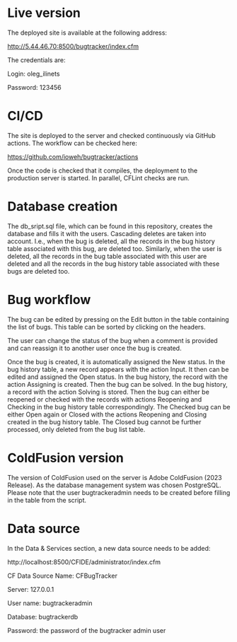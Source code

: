 # Live version

The deployed site is available at the following address:

http://5.44.46.70:8500/bugtracker/index.cfm

The credentials are:

Login: oleg_ilinets

Password: 123456

# CI/CD

The site is deployed to the server and checked continuously via GitHub actions. The workflow can be checked here:

https://github.com/ioweh/bugtracker/actions

Once the code is checked that it compiles, the deployment to the production server is started. In parallel, CFLint checks are run.

# Database creation

The db_sript.sql file, which can be found in this repository, creates the database and fills it with the users. Cascading deletes are taken into account. I.e., when the bug is deleted, all the records in the bug history table associated with this bug, are deleted too. Similarly, when the user is deleted, all the records in the bug table associated with this user are deleted and all the records in the bug history table associated with these bugs are deleted too.

# Bug workflow

The bug can be edited by pressing on the Edit button in the table containing the list of bugs. This table can be sorted by clicking on the headers.

The user can change the status of the bug when a comment is provided and can reassign it to another user once the bug is created.

Once the bug is created, it is automatically assigned the New status. In the bug history table, a new record appears with the action Input. It then can be edited and assigned the Open status. In the bug history, the record with the action Assigning is created. Then the bug can be solved. In the bug history, a record with the action Solving is stored. Then the bug can either be reopened or checked with the records with actions Reopening and Checking in the bug history table correspondingly. The Checked bug can be either Open again or Closed with the actions Reopening and Closing created in the bug history table. The Closed bug cannot be further processed, only deleted from the bug list table.

# ColdFusion version

The version of ColdFusion used on the server is Adobe ColdFusion (2023 Release). As the database management system was chosen PostgreSQL. Please note that the user bugtrackeradmin needs to be created before filling in the table from the script.

# Data source

In the Data & Services section, a new data source needs to be added:

http://localhost:8500/CFIDE/administrator/index.cfm

CF Data Source Name: CFBugTracker

Server: 127.0.0.1

User name: bugtrackeradmin

Database: bugtrackerdb

Password: the password of the bugtracker admin user


